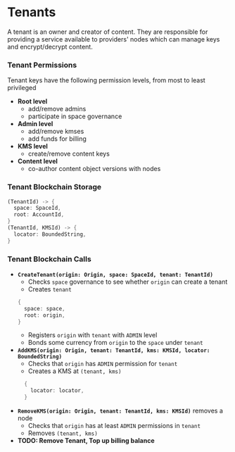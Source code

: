 # Tenants

A tenant is an owner and creator of content. They are responsible for providing a service available to providers' nodes which can manage keys and encrypt/decrypt content.


### Tenant Permissions
Tenant keys have the following permission levels, from most to least privileged

* **Root level** 
  - add/remove admins
  - participate in space governance
* **Admin level** 
  - add/remove kmses
  - add funds for billing
* **KMS level** 
  - create/remove content keys
* **Content level** 
  - co-author content object versions with nodes

### Tenant Blockchain Storage
```rust
(TenantId) -> {
  space: SpaceId,
  root: AccountId,
}
(TenantId, KMSId) -> {
  locator: BoundedString,
}
```

### Tenant Blockchain Calls
* **`CreateTenant(origin: Origin, space: SpaceId, tenant: TenantId)`**
  - Checks `space` governance to see whether `origin` can create a tenant
  - Creates `tenant` 
  ```rust
  {
    space: space,
    root: origin,
  }
  ```
  - Registers `origin` with `tenant` with `ADMIN` level 
  - Bonds some currency from `origin` to the `space` under `tenant`
* **`AddKMS(origin: Origin, tenant: TenantId, kms: KMSId, locator: BoundedString)`** 
  - Checks that `origin` has `ADMIN` permission for `tenant`
  - Creates a KMS at `(tenant, kms)`
  ```rust
    {
      locator: locator,
    }
  ```
* **`RemoveKMS(origin: Origin, tenant: TenantId, kms: KMSId)`** removes a node
  - Checks that `origin` has at least `ADMIN` permissions in `tenant`
  - Removes `(tenant, kms)`
* **TODO: Remove Tenant, Top up billing balance**
